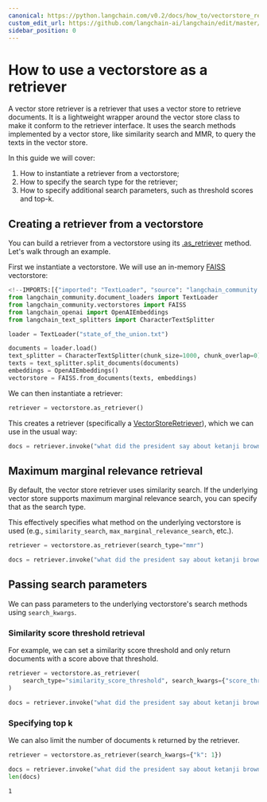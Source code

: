 ```yaml
---
canonical: https://python.langchain.com/v0.2/docs/how_to/vectorstore_retriever/
custom_edit_url: https://github.com/langchain-ai/langchain/edit/master/docs/docs/how_to/vectorstore_retriever.ipynb
sidebar_position: 0
---
```


# How to use a vectorstore as a retriever

A vector store retriever is a retriever that uses a vector store to retrieve documents. It is a lightweight wrapper around the vector store class to make it conform to the retriever interface.
It uses the search methods implemented by a vector store, like similarity search and MMR, to query the texts in the vector store.

In this guide we will cover:

1. How to instantiate a retriever from a vectorstore;
2. How to specify the search type for the retriever;
3. How to specify additional search parameters, such as threshold scores and top-k.

## Creating a retriever from a vectorstore

You can build a retriever from a vectorstore using its [.as_retriever](https://api.python.langchain.com/en/latest/vectorstores/langchain_core.vectorstores.VectorStore.html#langchain_core.vectorstores.VectorStore.as_retriever) method. Let's walk through an example.

First we instantiate a vectorstore. We will use an in-memory [FAISS](https://api.python.langchain.com/en/latest/vectorstores/langchain_community.vectorstores.faiss.FAISS.html) vectorstore:

```python
<!--IMPORTS:[{"imported": "TextLoader", "source": "langchain_community.document_loaders", "docs": "https://api.python.langchain.com/en/latest/document_loaders/langchain_community.document_loaders.text.TextLoader.html", "title": "How to use a vectorstore as a retriever"}, {"imported": "FAISS", "source": "langchain_community.vectorstores", "docs": "https://api.python.langchain.com/en/latest/vectorstores/langchain_community.vectorstores.faiss.FAISS.html", "title": "How to use a vectorstore as a retriever"}, {"imported": "OpenAIEmbeddings", "source": "langchain_openai", "docs": "https://api.python.langchain.com/en/latest/embeddings/langchain_openai.embeddings.base.OpenAIEmbeddings.html", "title": "How to use a vectorstore as a retriever"}, {"imported": "CharacterTextSplitter", "source": "langchain_text_splitters", "docs": "https://api.python.langchain.com/en/latest/character/langchain_text_splitters.character.CharacterTextSplitter.html", "title": "How to use a vectorstore as a retriever"}]-->
from langchain_community.document_loaders import TextLoader
from langchain_community.vectorstores import FAISS
from langchain_openai import OpenAIEmbeddings
from langchain_text_splitters import CharacterTextSplitter

loader = TextLoader("state_of_the_union.txt")

documents = loader.load()
text_splitter = CharacterTextSplitter(chunk_size=1000, chunk_overlap=0)
texts = text_splitter.split_documents(documents)
embeddings = OpenAIEmbeddings()
vectorstore = FAISS.from_documents(texts, embeddings)
```

We can then instantiate a retriever:

```python
retriever = vectorstore.as_retriever()
```

This creates a retriever (specifically a [VectorStoreRetriever](https://api.python.langchain.com/en/latest/vectorstores/langchain_core.vectorstores.VectorStoreRetriever.html)), which we can use in the usual way:

```python
docs = retriever.invoke("what did the president say about ketanji brown jackson?")
```

## Maximum marginal relevance retrieval
By default, the vector store retriever uses similarity search. If the underlying vector store supports maximum marginal relevance search, you can specify that as the search type.

This effectively specifies what method on the underlying vectorstore is used (e.g., `similarity_search`, `max_marginal_relevance_search`, etc.).

```python
retriever = vectorstore.as_retriever(search_type="mmr")
```

```python
docs = retriever.invoke("what did the president say about ketanji brown jackson?")
```

## Passing search parameters

We can pass parameters to the underlying vectorstore's search methods using `search_kwargs`.

### Similarity score threshold retrieval

For example, we can set a similarity score threshold and only return documents with a score above that threshold.

```python
retriever = vectorstore.as_retriever(
    search_type="similarity_score_threshold", search_kwargs={"score_threshold": 0.5}
)
```

```python
docs = retriever.invoke("what did the president say about ketanji brown jackson?")
```

### Specifying top k

We can also limit the number of documents `k` returned by the retriever.

```python
retriever = vectorstore.as_retriever(search_kwargs={"k": 1})
```

```python
docs = retriever.invoke("what did the president say about ketanji brown jackson?")
len(docs)
```

```output
1
```